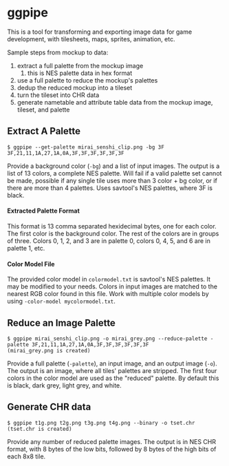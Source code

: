 # ggpipe
This is a tool for transforming and exporting image data for game development, with tilesheets, maps, sprites, animation, etc.

Sample steps from mockup to data:
1. extract a full palette from the mockup image
    1. this is NES palette data in hex format
1. use a full palette to reduce the mockup's palettes
1. dedup the reduced mockup into a tileset
1. turn the tileset into CHR data
1. generate nametable and attribute table data from the mockup image, tileset, and palette


## Extract A Palette
```
$ ggpipe --get-palette mirai_senshi_clip.png -bg 3F
3F,21,11,1A,27,1A,0A,3F,3F,3F,3F,3F,3F
```

Provide a background color (`-bg`) and a list of input images.  The output is a list of 13 colors, a complete NES palette.  Will fail if a valid palette set cannot be made, possible if any single tile uses more than 3 color + bg color, or if there are more than 4 palettes.  Uses savtool's NES palettes, where 3F is black.

#### Extracted Palette Format
This format is 13 comma separated hexidecimal bytes, one for each color.  The first color is the background color.  The rest of the colors are in groups of three.  Colors 0, 1, 2, and 3 are in palette 0, colors 0, 4, 5, and 6 are in palette 1, etc. 

#### Color Model File
The provided color model in `colormodel.txt` is savtool's NES palettes.  It may be modified to your needs.  Colors in input images are matched to the nearest RGB color found in this file.  Work with multiple color models by using `-color-model mycolormodel.txt`.


## Reduce an Image Palette
```
$ ggpipe mirai_senshi_clip.png -o mirai_grey.png --reduce-palette -palette 3F,21,11,1A,27,1A,0A,3F,3F,3F,3F,3F,3F
(mirai_grey.png is created)
```

Provide a full palette (`-palette`), an input image, and an output image (`-o`).  The output is an image, where all tiles' palettes are stripped.  The first four colors in the color model are used as the "reduced" palette.  By default this is black, dark grey, light grey, and white.


## Generate CHR data
```
$ ggpipe t1g.png t2g.png t3g.png t4g.png --binary -o tset.chr
(tset.chr is created)
```

Provide any number of reduced palette images.  The output is in NES CHR format, with 8 bytes of the low bits, followed by 8 bytes of the high bits of each 8x8 tile.


